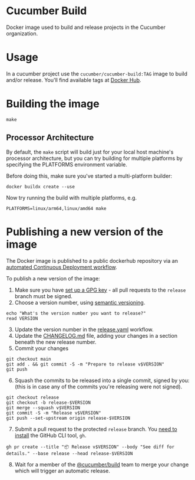 # Cucumber Build

Docker image used to build and release projects in the Cucumber organization.

# Usage

In a cucumber project use the `cucumber/cucumber-build:TAG` image to build
and/or release. You'll find available tags at [Docker Hub](https://hub.docker.com/r/cucumber/cucumber-build/tags).

# Building the image

    make

## Processor Architecture

By default, the `make` script will build just for your local host machine's processor architecture, but you can try building for multiple platforms by specifying the PLATFORMS environment variable.

Before doing this, make sure you've started a multi-platform builder:

    docker buildx create --use

Now try running the build with multiple platforms, e.g.

    PLATFORMS=linux/arm64,linux/amd64 make

# Publishing a new version of the image

The Docker image is published to a public dockerhub repository via an [automated Continuous Deployment workflow](./.github/workflows/release.yaml).

To publish a new version of the image:

1. Make sure you have [set up a GPG key](https://docs.github.com/en/github/authenticating-to-github/signing-commits) - all pull requests to the `release` branch must be signed.
2. Choose a version number, using [semantic versioning](https://semver.org/).

```
echo "What's the version number you want to release?"
read VERSION
```

3. Update the version number in the [release.yaml](./.github/workflows/release.yaml) workflow.
4. Update the [CHANGELOG.md](./CHANGELOG.md) file, adding your changes in a section beneath the new release number.
5. Commit your changes

```
git checkout main
git add . && git commit -S -m "Prepare to release v$VERSION"
git push
```

6. Squash the commits to be released into a single commit, signed by you: (this is in case any of the commits you're releasing were not signed).

```
git checkout release
git checkout -b release-$VERSION
git merge --squash v$VERSION
git commit -S -m "Release v$VERSION"
git push --set-upstream origin release-$VERSION
```

7. Submit a pull request to the protected `release` branch. You [need to install](https://github.com/cli/cli#installation) the GitHub CLI tool, `gh`.

```
gh pr create --title "📦 Release v$VERSION" --body "See diff for details." --base release --head release-$VERSION
```

8. Wait for a member of the [@cucumber/build](https://github.com/orgs/cucumber/teams/build) team to merge your change which will trigger an automatic release.
